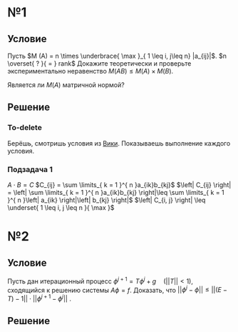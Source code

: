 # №1
## Условие
Пусть $M (A) = n \times \underbrace{ \max }_{ 1 \leq i, j\leq n} |a_{ij}|$.
	$n \overset{ ? }{ = } rank$
Докажите теоретически и проверьте экспериментально неравенство $M (AB) \leq M (A) \times M (B)$.

Является ли $M(A)$ матричной нормой?
## Решение
### To-delete
Берёшь, смотришь условия из [Вики](https://ru.wikipedia.org/wiki/Норма_матрицы). Показываешь выполнение каждого условия. 
### Подзадача 1
$A\cdot B = C$
$C_{ij} = \sum \limits_{ k = 1 }^{ n }a_{ik}b_{kj}$
$\left| C_{ij} \right| = \left| \sum \limits_{ k = 1 }^{ n }a_{ik}b_{kj} \right|\leq \sum \limits_{ k = 1 }^{ n }\left| a_{ik} \right|\left| b_{kj} \right|$
$\left| C_{i, j} \right| \leq  \underset{ 1 \leq i, j \leq n }{ \max }$


# №2
## Условие
Пусть дан итерационный процесс $\phi^{j+1} = T \phi^j+ g \quad (||T||< 1)$, сходящийся к решению системы $A \phi = f$.
Доказать, что $||\phi^j - \phi|| \leq ||( E - T ) - 1||\cdot||\phi^{j+1} - \phi^j||$ .
## Решение
